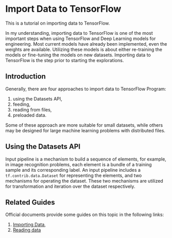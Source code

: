 # Import Data to TensorFlow

This is a tutorial on importing data to TensorFlow.

In my understanding, importing data to TensorFlow is one of the most
important steps when using TensorFlow and Deep Learning models for
engineering. Most current models have already been implemented, even
the weights are available. Utilizing these models is about either
re-training the models or fine-tuning the models on new datasets.
Importing data to TensorFlow is the step prior to starting the explorations.

## Introduction

Generally, there are four approaches to import data to TensorFlow Program:

1. using the Datasets API,
2. feeding,
3. reading from files,
4. preloaded data.

Some of these approach are more suitable for small datasets, while others may
be designed for large machine learning problems with distributed files.

## Using the Datasets API

Input pipeline is a mechanism to build a sequence of elements, for example,
in image recognition problems, each element is a bundle of a training sample
and its corresponding label. An input pipeline includes a
```tf.contrib.data.Dataset``` for representing the elements, and two mechanisms
for operating the dataset. These two mechanisms are utilized for transformation
and iteration over the dataset respectively.





## Related Guides

Official documents provide some guides on this topic in the following links:

1. [Importing Data](https://www.tensorflow.org/programmers_guide/datasets),
2. [Reading data](https://www.tensorflow.org/api_guides/python/reading_data)